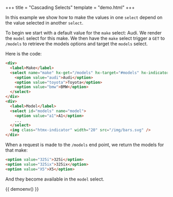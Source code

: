 +++
title = "Cascading Selects"
template = "demo.html"
+++

In this example we show how to make the values in one `select` depend on the value selected in another `select`.

To begin we start with a default value for the `make` select: Audi. We render the `model` select for this make. We then
have the `make` select trigger a `GET` to `/models` to retrieve the models options and target the `models` select.

Here is the code:

```html
<div>
  <label>Make</label>
  <select name="make" hx-get="/models" hx-target="#models" hx-indicator=".htmx-indicator">
    <option value="audi">Audi</option>
    <option value="toyota">Toyota</option>
    <option value="bmw">BMW</option>
  </select>
</div>
<div>
  <label>Model</label>
  <select id="models" name="model">
    <option value="a1">A1</option>
    ...
  </select>
  <img class="htmx-indicator" width="20" src="/img/bars.svg" />
</div>
```

When a request is made to the `/models` end point, we return the models for that make:

```html
<option value="325i">325i</option>
<option value="325ix">325ix</option>
<option value="X5">X5</option>
```

And they become available in the `model` select.

{{ demoenv() }}

<script>

    //=========================================================================
    // Fake Server Side Code
    //=========================================================================

    // routes
    init("/demo", function(request, params){
      return formTemplate();
    });
    
    onGet(/models.*/, function (request, params) {
        var make = dataStore.findMake(params['make']);
        return modelOptionsTemplate(make['models']);
    });
    
    // templates
    function formTemplate() {
      return `  <h3>Pick A Make/Model</h3>              
<form>
  <div>
    <label >Make</label>
    <select name="make" hx-get="/models" hx-target="#models" hx-indicator=".htmx-indicator">
      <option value="audi">Audi</option>
      <option value="toyota">Toyota</option>
      <option value="bmw">BMW</option>
    </select>
  </div>
  <div>
    <label>Model</label>
    <select id="models" name="model">
      <option value="a1">A1</option>
      <option value="a3">A3</option>
      <option value="a6">A6</option>
    </select>
    <img class="htmx-indicator" width="20" src="/img/bars.svg">    
  </div>
</form>`;
    }

    function modelOptionsTemplate(make) {
      return make.map(function(val) {
        return "<option value='" + val + "'>" + val +"</option>";
      }).join("\n");
    }

    var dataStore = function(){
      var data = {
        audi : { models : ["A1", "A4", "A6"] },
        toyota : { models : ["Landcruiser", "Tacoma", "Yaris"] },
        bmw : { models : ["325i", "325ix", "X5"] }
      };
      return {
        findMake : function(make) {
          return data[make];
        }
      }
    }()
</script>
